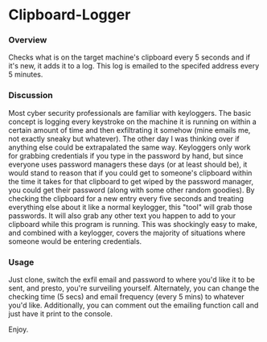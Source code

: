 # Clipboard-Logger

### Overview
Checks what is on the target machine's clipboard every 5 seconds and if it's new, it adds it to a log. This log is emailed to the specifed address every 5 minutes.

### Discussion
Most cyber security professionals are familiar with keyloggers. The basic concept is logging every keystroke on the machine it is running on within a certain amount of 
time and then exfiltrating it somehow (mine emails me, not exactly sneaky but whatever). The other day I was thinking over if anything else could be extrapalated the same way. 
Keyloggers only work for grabbing credentials if you type in the password by hand, but since everyone uses password managers these days (or at least should be), it would stand to 
reason that if you could get to someone's clipboard within the time it takes for that clipboard to get wiped by the password manager, you could get their password (along with 
some other random goodies). By checking the clipboard for a new entry every five seconds and treating everything else about it like a normal keylogger, this "tool" will grab 
those passwords. It will also grab any other text you happen to add to your clipboard while this program is running. This was shockingly easy to make, and combined with a 
keylogger, covers the majority of situations where someone would be entering credentials. 

### Usage
Just clone, switch the exfil email and password to where you'd like it to be sent, and presto, you're surveiling yourself.
Alternately, you can change the checking time (5 secs) and email frequency (every 5 mins) to whatever you'd like. 
Additionally, you can comment out the emailing function call and just have it print to the console. 

Enjoy.
